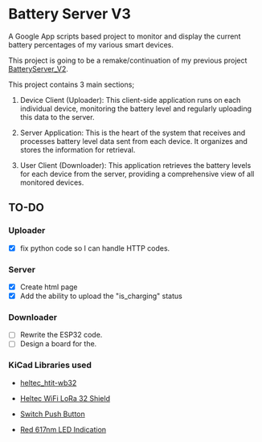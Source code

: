 # Battery Server V3

A Google App scripts based project to monitor and display the current battery percentages of my various smart devices.

This project is going to be a remake/continuation of my previous project [BatteryServer_V2](https://github.com/H-Boyd/BatteryServer_V2).

This project contains 3 main sections;

1. Device Client (Uploader): This client-side application runs on each individual device, monitoring the battery level and regularly uploading this data to the server.

2. Server Application: This is the heart of the system that receives and processes battery level data sent from each device. It organizes and stores the information for retrieval.

3. User Client (Downloader): This application retrieves the battery levels for each device from the server, providing a comprehensive view of all monitored devices.

## TO-DO

### Uploader

- [x] fix python code so I can handle HTTP codes.

### Server

- [x] Create html page
- [x] Add the ability to upload the "is_charging" status

### Downloader

- [ ] Rewrite the ESP32 code.
- [ ] Design a board for the.

### KiCad Libraries used

- [heltec_htit-wb32](https://github.com/bartloeff/heltec_htit-wb32)

- [Heltec WiFi LoRa 32 Shield](https://grabcad.com/library/heltec-wifi-lora-32-shield-1)

- [Switch Push Button](https://www.snapeda.com/parts/1825910-6/TE%20Connectivity/view-part/?ref=search&t=momentary%20switch)

- [Red 617nm LED Indication](https://www.snapeda.com/parts/WP7113ID/Kingbright/view-part/?ref=search&t=led)
